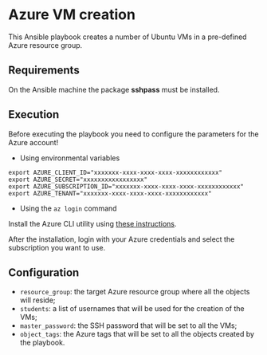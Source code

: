 # Azure VM creation
This Ansible playbook creates a number of Ubuntu VMs in a pre-defined Azure resource group.

## Requirements
On the Ansible machine the package **sshpass** must be installed.

## Execution
Before executing the playbook you need to configure the parameters for the Azure account!

- Using environmental variables
```
export AZURE_CLIENT_ID="xxxxxxx-xxxx-xxxx-xxxx-xxxxxxxxxxxx"
export AZURE_SECRET="xxxxxxxxxxxxxxxxx"
export AZURE_SUBSCRIPTION_ID="xxxxxxx-xxxx-xxxx-xxxx-xxxxxxxxxxxx"
export AZURE_TENANT="xxxxxxx-xxxx-xxxx-xxxx-xxxxxxxxxxxx"
```

- Using the `az login` command

Install the Azure CLI utility using [these instructions](https://docs.microsoft.com/en-us/cli/azure/install-azure-cli?view=azure-cli-latest).

After the installation, login with your Azure credentials and select the subscription you want to use.

## Configuration
- `resource_group`: the target Azure resource group where all the objects will reside;
- `students`: a list of usernames that will be used for the creation of the VMs;
- `master_password`: the SSH password that will be set to all the VMs;
- `object_tags`: the Azure tags that will be set to all the objects created by the playbook.